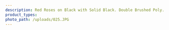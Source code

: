 ```yaml
---
description: Red Roses on Black with Solid Black. Double Brushed Poly.
product_types:
photo_path: /uploads/025.JPG
---
```

